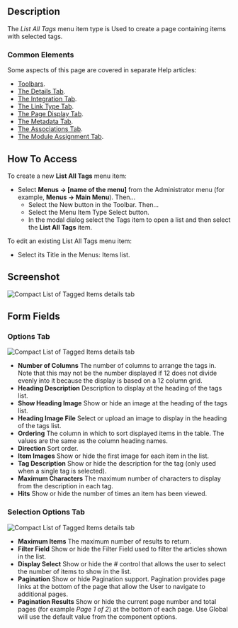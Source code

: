 <!-- Filename: Help4.x:Menu_Item:_List_All_Tags / Display title: List All Tags -->

## Description

The *List All Tags* menu item type is Used to create a page containing
items with selected tags.

### Common Elements

Some aspects of this page are covered in separate Help articles:

* [Toolbars](jdocmanual?article=help/common-elements/toolbars).
* [The Details Tab](jdocmanual?article=help/menu-items-common/menu-item-details).
* [The Integration Tab](jdocmanual?article=help/menu-items-common/menu-item-integration).
* [The Link Type Tab](jdocmanual?article=help/menu-items-common/menu-item-link-type).
* [The Page Display Tab](jdocmanual?article=help/menu-items-common/menu-item-page-display).
* [The Metadata Tab](jdocmanual?article=help/menu-items-common/menu-item-metadata).
* [The Associations Tab](jdocmanual?article=help/common-elements/edit-associations).
* [The Module Assignment Tab](jdocmanual?article=help/menu-items-common/menu-item-module-assignment).

## How To Access

To create a new **List All Tags** menu item:

- Select **Menus → \[name of the menu\]** from the Administrator
  menu (for example, **Menus → Main Menu**). Then...
  - Select the New button in the Toolbar. Then...
  - Select the Menu Item Type Select button.
  - In the modal dialog select the Tags item to open a list and then
    select the **List All Tags** item.

To edit an existing List All Tags menu item:

- Select its Title in the Menus: Items list.

## Screenshot

![Compact List of Tagged Items details tab](../../../en/images/menu-items/tags-list-all-tags-details-tab.png)

## Form Fields

### Options Tab

![Compact List of Tagged Items details tab](../../../en/images/menu-items/tags-list-all-tags-options-tab.png)

- **Number of Columns** The number of columns to arrange the tags in.
  Note that this may not be the number displayed if 12 does not divide
  evenly into it because the display is based on a 12 column grid.
- **Heading Description** Description to display at the heading of the tags
  list.
- **Show Heading Image** Show or hide an image at the heading of the tags list.
- **Heading Image File** Select or upload an image to display in the
  heading of the tags list.
- **Ordering** The column in which to sort displayed items
  in the table. The values are the same as the column heading names.
- **Direction** Sort order. 
- **Item Images**  Show or hide the first image for each item in the list.
- **Tag Description** Show or hide the description for the tag (only used 
  when a single tag is selected).
- **Maximum Characters** The maximum number of characters to display
  from the description in each tag.
- **Hits** Show or hide the number of times an item has been viewed.

### Selection Options Tab

![Compact List of Tagged Items details tab](../../../en/images/menu-items/tags-list-all-tags-selection-options-tab.png)

- **Maximum Items** The maximum number of results to return.
- **Filter Field** Show or hide the Filter Field used to filter the articles 
  shown in the list.
- **Display Select** Show or hide the \# control that allows the user to 
  select the number of items to show in the list.
- **Pagination** Show or hide Pagination support. Pagination provides
  page links at the bottom of the page that allow the User to navigate
  to additional pages. 
- **Pagination Results** Show or hide the current page number and total
  pages (for example *Page 1 of 2*) at the bottom of each page. Use Global
  will use the default value from the component options.
